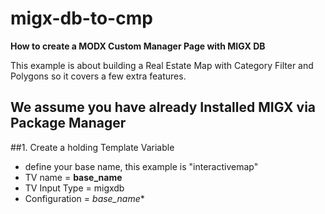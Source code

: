 migx-db-to-cmp
==============

**How to create a MODX Custom Manager Page with MIGX DB**

This example is about building a Real Estate Map with Category Filter and Polygons so it covers a few extra features.

We assume you have already Installed MIGX via Package Manager
-----

##1. Create a holding Template Variable
 - define your base name, this example is "interactivemap"
 - TV name = **base_name**
 - TV Input Type = migxdb
 - Configuration = *base_name**

